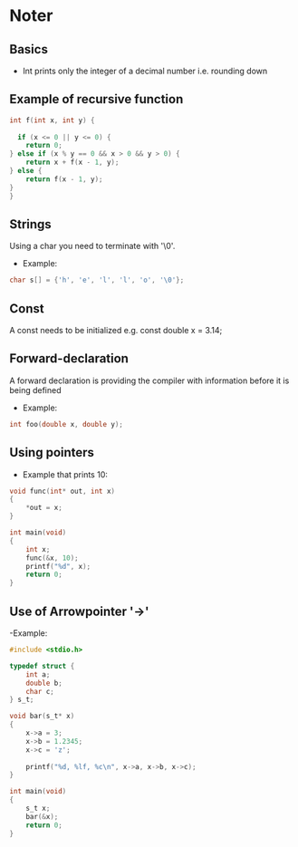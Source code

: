 # Noter

## Basics
- Int prints only the integer of a decimal number i.e. rounding down

## Example of recursive function
``` C
int f(int x, int y) {
  
  if (x <= 0 || y <= 0) {
    return 0;
} else if (x % y == 0 && x > 0 && y > 0) {
    return x + f(x - 1, y);
} else {
    return f(x - 1, y);
}
}
```
## Strings
Using a char you need to terminate with '\0'.
- Example:
``` C
char s[] = {'h', 'e', 'l', 'l', 'o', '\0'};
```
## Const
A const needs to be initialized e.g. const double x = 3.14;
## Forward-declaration
A forward declaration is providing the compiler with information before it is being defined
- Example:
```C
int foo(double x, double y);
```
## Using pointers
- Example that prints 10:
``` c
void func(int* out, int x)
{
    *out = x;
}

int main(void)
{
    int x;
    func(&x, 10);
    printf("%d", x);
    return 0;
}
```
## Use of Arrowpointer '->'
-Example:
``` c
#include <stdio.h>

typedef struct {
    int a;
    double b;
    char c;
} s_t;

void bar(s_t* x)
{
    x->a = 3;
    x->b = 1.2345;
    x->c = 'z';
    
    printf("%d, %lf, %c\n", x->a, x->b, x->c);
}

int main(void)
{
    s_t x;
    bar(&x);
    return 0;
}
```

